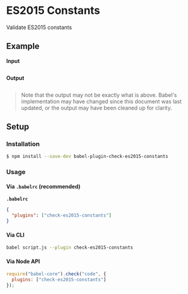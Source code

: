 # ES2015 Constants

Validate ES2015 constants

## Example

**Input**

```js
```

**Output**

```js
```

> Note that the output may not be exactly what is above. Babel's implementation
> may have changed since this document was last updated, or the output may have
> been cleaned up for clarity.

## Setup

### Installation

```sh
$ npm install --save-dev babel-plugin-check-es2015-constants
```

### Usage

#### Via `.babelrc` (recommended)

**`.babelrc`**

```json
{
  "plugins": ["check-es2015-constants"]
}
```

#### Via CLI

```sh
babel script.js --plugin check-es2015-constants
```

#### Via Node API

```js
require("babel-core").check("code", {
  plugins: ["check-es2015-constants"]
});
```
